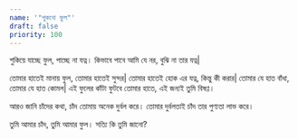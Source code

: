 ```yaml
---
name: '"শুকনো ফুল"'
draft: false
priority: 100
---
```


শুকিয়ে যাচ্ছে ফুল, পাচ্ছে না যত্ন।
কিভাবে পাবে আমি যে নর, বুঝি না তার যত্ন|

তোমার হাতেই মানায় ফুল, তোমার হাতেই সুন্দর|
তোমার হাতেই হোক এর যত্ন, কিন্তু কী করার|
তোমার যে হাত বাঁধা, তোমার যে হাত কোমল|
এই ফুলের কাঁটা ফুটবে তোমার হাতে, এই জন্যই তুমি বিষণ্ণ।

আরও জানি চাঁদের কথা, চাঁদ তোমায় অনেক দুর্বল করে।
তোমার দুর্বলতাই চাঁদ তার পুণ্যতা লাভ করে।

তুমি আমার চাঁদ, তুমি আমার ফুল। সত্যি কি তুমি জানো?
